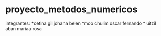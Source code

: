 # proyecto_metodos_numericos
integrantes: *cetina gil johana belen *moo chulim oscar fernando * uitzil aban mariaa rosa
